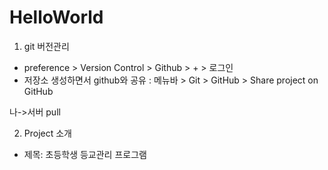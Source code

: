 # HelloWorld

1. git 버전관리 
- preference > Version Control > Github > + > 로그인 
- 저장소 생성하면서 github와 공유 : 메뉴바 > Git > GitHub > Share project on GitHub 

나->서버 pull 

2. Project 소개
- 제목: 초등학생 등교관리 프로그램 


